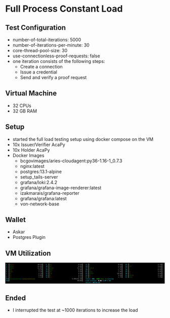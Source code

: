 # Full Process Constant Load

## Test Configuration
- number-of-total-iterations: 5000
- number-of-iterations-per-minute: 30
- core-thread-pool-size: 30
- use-connectionless-proof-requests: false
- one iteration consists of the following steps:
  - Create a connection
  - Issue a credential
  - Send and verify a proof request
  
## Virtual Machine
- 32 CPUs
- 32 GB RAM

## Setup
- started the full load testing setup using docker compose on the VM
- 10x Issuer/Verifier AcaPy
- 10x Holder AcaPy
- Docker Images
  - bcgovimages/aries-cloudagent:py36-1.16-1_0.7.3
  - nginx:latest                                  
  - postgres:13.1-alpine                          
  - setup_tails-server                            
  - grafana/loki:2.4.2                            
  - grafana/grafana-image-renderer:latest         
  - izakmarais/grafana-reporter                   
  - grafana/grafana:latest                        
  - von-network-base                              


## Wallet
- Askar
- Postgres Plugin

## VM Utilization
![VM Utilization](./vm_utilizaiton.png)

## Ended
- I interrupted the test at ~1000 iterations to increase the load